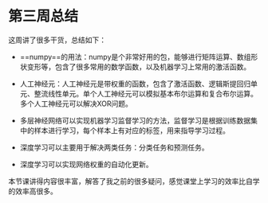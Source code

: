 # 第三周总结

这周讲了很多干货，总结如下：

+ ==numpy==的用法：numpy是个非常好用的包，能够进行矩阵运算、数组形状变形等，包含了很多常用的数学函数，以及机器学习上常用的激活函数。
+ 人工神经元：人工神经元是带权重的函数，包含了激活函数、逻辑斯提回归单元、整流线性单元。单个人工神经元可以模拟基本布尔运算和复合布尔运算。多个人工神经元可以解决XOR问题。

+ 多层神经网络可以实现机器学习监督学习的方法，监督学习是根据训练数据集中的样本进行学习，每个样本上有对应的标签，用来指导学习过程。
+ 深度学习可以主要用于解决两类任务：分类任务和预测任务。
+ 深度学习可以实现网络权重的自动化更新。

本节课讲得内容很丰富，解答了我之前的很多疑问，感觉课堂上学习的效率比自学的效率高很多。